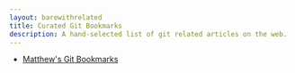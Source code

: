 ```yaml
---
layout: barewithrelated
title: Curated Git Bookmarks
description: A hand-selected list of git related articles on the web.
---
```


* [Matthew's Git Bookmarks](http://delicious.com/matthew.mccullough/git)

